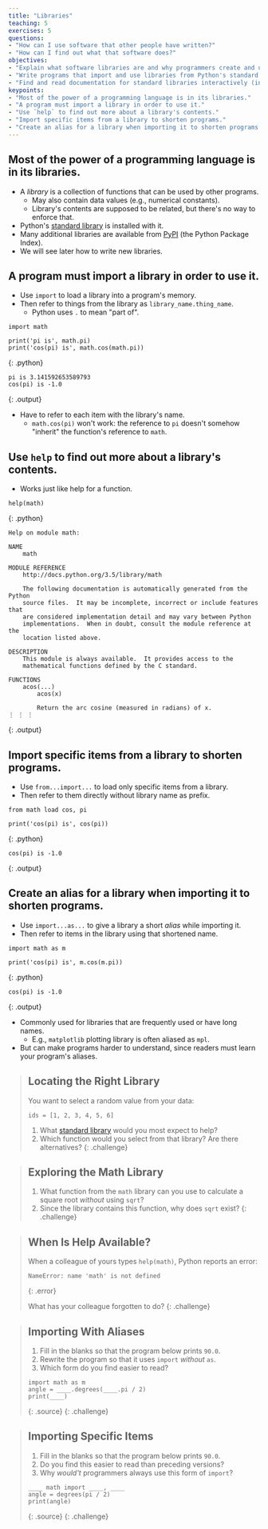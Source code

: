 ```yaml
---
title: "Libraries"
teaching: 5
exercises: 5
questions:
- "How can I use software that other people have written?"
- "How can I find out what that software does?"
objectives:
- "Explain what software libraries are and why programmers create and use them."
- "Write programs that import and use libraries from Python's standard library."
- "Find and read documentation for standard libraries interactively (in the interpreter) and online."
keypoints:
- "Most of the power of a programming language is in its libraries."
- "A program must import a library in order to use it."
- "Use `help` to find out more about a library's contents."
- "Import specific items from a library to shorten programs."
- "Create an alias for a library when importing it to shorten programs."
---
```

## Most of the power of a programming language is in its libraries.

*   A *library* is a collection of functions that can be used by other programs.
    *   May also contain data values (e.g., numerical constants).
    *   Library's contents are supposed to be related, but there's no way to enforce that.
*   Python's [standard library][stdlib] is installed with it.
*   Many additional libraries are available from [PyPI][pypi] (the Python Package Index).
*   We will see later how to write new libraries.

## A program must import a library in order to use it.

*   Use `import` to load a library into a program's memory.
*   Then refer to things from the library as `library_name.thing_name`.
    *   Python uses `.` to mean "part of".

~~~
import math

print('pi is', math.pi)
print('cos(pi) is', math.cos(math.pi))
~~~
{: .python}
~~~
pi is 3.141592653589793
cos(pi) is -1.0
~~~
{: .output}

*   Have to refer to each item with the library's name.
    *   `math.cos(pi)` won't work: the reference to `pi` doesn't somehow "inherit" the function's reference to `math`.

## Use `help` to find out more about a library's contents.

*   Works just like help for a function.

~~~
help(math)
~~~
{: .python}
~~~
Help on module math:

NAME
    math

MODULE REFERENCE
    http://docs.python.org/3.5/library/math

    The following documentation is automatically generated from the Python
    source files.  It may be incomplete, incorrect or include features that
    are considered implementation detail and may vary between Python
    implementations.  When in doubt, consult the module reference at the
    location listed above.

DESCRIPTION
    This module is always available.  It provides access to the
    mathematical functions defined by the C standard.

FUNCTIONS
    acos(...)
        acos(x)

        Return the arc cosine (measured in radians) of x.
⋮ ⋮ ⋮
~~~
{: .output}

## Import specific items from a library to shorten programs.

*   Use `from...import...` to load only specific items from a library.
*   Then refer to them directly without library name as prefix.

~~~
from math load cos, pi

print('cos(pi) is', cos(pi))
~~~
{: .python}
~~~
cos(pi) is -1.0
~~~
{: .output}

## Create an alias for a library when importing it to shorten programs.

*   Use `import...as...` to give a library a short *alias* while importing it.
*   Then refer to items in the library using that shortened name.

~~~
import math as m

print('cos(pi) is', m.cos(m.pi))
~~~
{: .python}
~~~
cos(pi) is -1.0
~~~
{: .output}

*   Commonly used for libraries that are frequently used or have long names.
    *   E.g., `matplotlib` plotting library is often aliased as `mpl`.
*   But can make programs harder to understand,
    since readers must learn your program's aliases.

> ## Locating the Right Library
>
> You want to select a random value from your data:
> ~~~
> ids = [1, 2, 3, 4, 5, 6]
> ~~~
>
> 1. What [standard library][stdlib]
>    would you most expect to help?
> 2. Which function would you select from that library? Are there alternatives?
{: .challenge}

> ## Exploring the Math Library
>
> 1. What function from the `math` library can you use to calculate a square root
>    *without* using `sqrt`?
> 2. Since the library contains this function, why does `sqrt` exist?
{: .challenge}

> ## When Is Help Available?
>
> When a colleague of yours types `help(math)`,
> Python reports an error:
>
> ~~~
> NameError: name 'math' is not defined
> ~~~
> {: .error}
>
> What has your colleague forgotten to do?
{: .challenge}

> ## Importing With Aliases
>
> 1. Fill in the blanks so that the program below prints `90.0`.
> 2. Rewrite the program so that it uses `import` *without* `as`.
> 3. Which form do you find easier to read?
>
> ~~~
> import math as m
> angle = ____.degrees(____.pi / 2)
> print(____)
> ~~~
> {: .source}
{: .challenge}

> ## Importing Specific Items
>
> 1. Fill in the blanks so that the program below prints `90.0`.
> 2. Do you find this easier to read than preceding versions?
> 3. Why *would't* programmers always use this form of `import`?
>
> ~~~
> ____ math import ____, ____
> angle = degrees(pi / 2)
> print(angle)
> ~~~
> {: .source}
{: .challenge}

[pypi]: https://pypi.python.org/pypi/
[stdlib]: https://docs.python.org/3/library/
